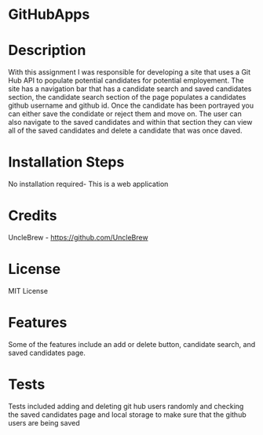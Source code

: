 # GitHubApps

# Description
With this assignment I was responsible for developing a site that uses a Git Hub API to populate potential candidates for potential employement. The site has a navigation bar that has a candidate search and saved candidates section, the candidate search section of the page populates a candidates github username and github id. Once the candidate has been portrayed you can either save the condidate or reject them and move on. The user can also navigate to the saved candidates and within that section they can view all of the saved candidates and delete a candidate that was once daved.

# Installation Steps
No installation required- This is a web application

# Credits 
UncleBrew - https://github.com/UncleBrew

# License 
MIT License 

# Features 
Some of the features include an add or delete button, candidate search, and saved candidates page.

# Tests 
Tests included adding and deleting git hub users randomly and checking the saved candidates page and local storage to make sure that the github users are being saved
